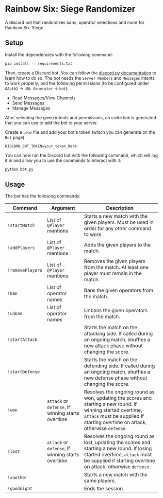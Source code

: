 # Rainbow Six: Siege Randomizer

A discord bot that randomizes bans, operator selections and more for Rainbow Six: Siege.

## Setup

Install the dependencies with the following command:

```bash
pip install -r requirements.txt
```

Then, create a Discord bot. You can follow the [discord.py documentation](https://discordpy.readthedocs.io/en/latest/discord.html) to learn how to do so.
The bot needs the `Server Members` and `Messages` intents to work properly, and the following permissions (to be configured under `OAuth2` -> `URL Generator` -> `bot`):

- Read Messages/View Channels
- Send Messages
- Manage Messages
<!-- TODO -->
<!-- - Add Reactions -->

After selecting the given intents and permissions, an invite link is generated that you can use to add the bot to your server.

Create a `.env` file and add your bot's token (which you can generate on the `Bot` page):

```env
DISCORD_BOT_TOKEN=your_token_here
```

You can now run the Discord bot with the following command, which will log it in and allow you to use the commands to interact with it:

```bash
python bot.py
```

## Usage

The bot has the following commands:

| Command | Argument | Description |
| ------- | -------- | ----------- |
| `!startMatch` | List of `@Player` mentions | Starts a new match with the given players. Must be used in order for any other command to work. |
| `!addPlayers` | List of `@Player` mentions | Adds the given players to the match. |
| `!removePlayers` | List of `@Player` mentions | Removes the given players from the match. At least one player must remain in the match. |
| `!ban` | List of operator names | Bans the given operators from the match. |
| `!unban` | List of operator names | Unbans the given operators from the match. |
| `!startAttack` | | Starts the match on the attacking side. If called during an ongoing match, shuffles a new attack phase without changing the score. |
| `!startDefense` | | Starts the match on the defending side. If called during an ongoing match, shuffles a new defense phase without changing the score. |
| `!won` | `attack` or `defense`, if winning starts overtime | Resolves the ongoing round as won, updating the scores and starting a new round. If winning started overtime, `attack` must be supplied if starting overtime on attack, otherwise `defense`. |
| `!lost` | `attack` or `defense`, if winning starts overtime | Resolves the ongoing round as lost, updating the scores and starting a new round. If losing started overtime, `attack` must be supplied if starting overtime on attack, otherwise `defense`. |
| `!another` | | Starts a new match with the same players. |
| `!goodnight` | | Ends the session. |